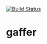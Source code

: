 [![Build Status](https://travis-ci.org/balhoff/gaffer.svg?branch=master)](https://travis-ci.org/balhoff/gaffer)

# gaffer
